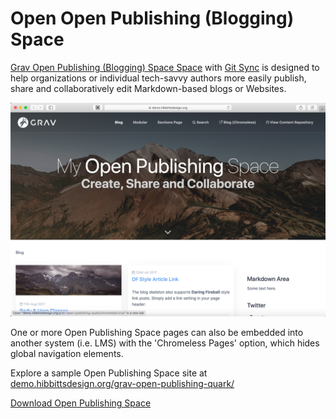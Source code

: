 # Open Open Publishing (Blogging) Space

[Grav Open Publishing (Blogging) Space Space](https://github.com/hibbitts-design/grav-skeleton-open-publishing-space) with [Git Sync](https://github.com/trilbymedia/grav-plugin-git-sync) is designed to  help organizations or individual tech-savvy authors more easily publish, share and collaboratively edit Markdown-based blogs or Websites.

![Open Publishing Space](images/openpublishing.png)

One or more Open Publishing Space pages can also be embedded into another system (i.e. LMS) with the 'Chromeless Pages' option, which hides global navigation elements.

Explore a sample Open Publishing Space site at [demo.hibbittsdesign.org/grav-open-publishing-quark/](http://demo.hibbittsdesign.org/grav-open-publishing-quark/)

[Download Open Publishing Space](http://hibbittsdesign.org/blog/downloads/grav-skeleton-open-publishing-space-site.zip ':class=button')
